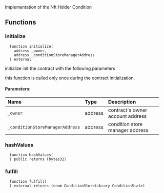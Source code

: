
Implementation of the Nft Holder Condition

## Functions
### initialize
```solidity
  function initialize(
    address _owner,
    address _conditionStoreManagerAddress
  ) external
```
initialize init the 
      contract with the following parameters

this function is called only once during the contract
      initialization.

#### Parameters:
| Name | Type | Description                                                          |
| :--- | :--- | :------------------------------------------------------------------- |
|`_owner` | address | contract's owner account address
|`_conditionStoreManagerAddress` | address | condition store manager address

### hashValues
```solidity
  function hashValues(
  ) public returns (bytes32)
```




### fulfill
```solidity
  function fulfill(
  ) external returns (enum ConditionStoreLibrary.ConditionState)
```




